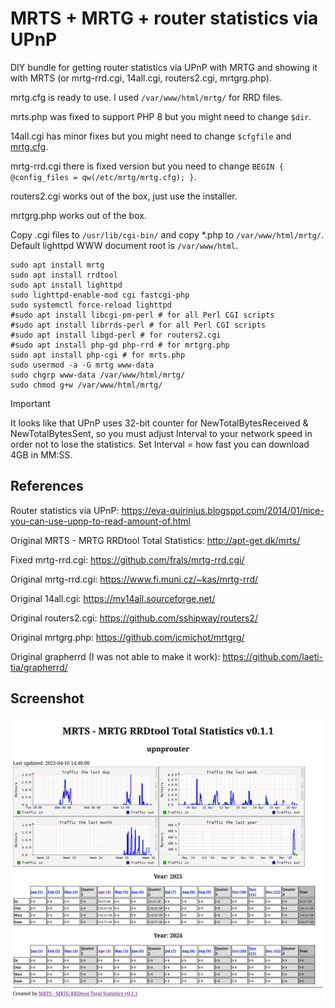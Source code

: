 # MRTS + MRTG + router statistics via UPnP

DIY bundle for getting router statistics via UPnP with MRTG and showing it with MRTS (or mrtg-rrd.cgi, 14all.cgi, routers2.cgi, mrtgrg.php).

mrtg.cfg is ready to use. I used `/var/www/html/mrtg/` for RRD files.

mrts.php was fixed to support PHP 8 but you might need to change `$dir`.

14all.cgi has minor fixes but you might need to change `$cfgfile` and [mrtg.cfg](mrtg.cfg).

mrtg-rrd.cgi there is fixed version but you need to change `BEGIN { @config_files = qw(/etc/mrtg/mrtg.cfg); }`.

routers2.cgi works out of the box, just use the installer.

mrtgrg.php works out of the box.

Copy .cgi files to `/usr/lib/cgi-bin/` and copy *.php to `/var/www/html/mrtg/`. Default lighttpd WWW document root is `/var/www/html`.

```
sudo apt install mrtg
sudo apt install rrdtool
sudo apt install lighttpd
sudo lighttpd-enable-mod cgi fastcgi-php
sudo systemctl force-reload lighttpd
#sudo apt install libcgi-pm-perl # for all Perl CGI scripts
#sudo apt install librrds-perl # for all Perl CGI scripts
#sudo apt install libgd-perl # for routers2.cgi
#sudo apt install php-gd php-rrd # for mrtgrg.php
sudo apt install php-cgi # for mrts.php
sudo usermod -a -G mrtg www-data
sudo chgrp www-data /var/www/html/mrtg/
sudo chmod g+w /var/www/html/mrtg/
```

> [!IMPORTANT]
> It looks like that UPnP uses 32-bit counter for NewTotalBytesReceived & NewTotalBytesSent, so you must adjust Interval to your network speed in order not to lose the statistics. Set Interval = how fast you can download 4GB in MM:SS.

## References

Router statistics via UPnP: https://eva-quirinius.blogspot.com/2014/01/nice-you-can-use-upnp-to-read-amount-of.html

Original MRTS - MRTG RRDtool Total Statistics: http://apt-get.dk/mrts/

Fixed mrtg-rrd.cgi: https://github.com/frals/mrtg-rrd.cgi/

Original mrtg-rrd.cgi: https://www.fi.muni.cz/~kas/mrtg-rrd/

Original 14all.cgi: https://my14all.sourceforge.net/

Original routers2.cgi: https://github.com/sshipway/routers2/

Original mrtgrg.php: https://github.com/jcmichot/mrtgrg/

Original grapherrd (I was not able to make it work): https://github.com/laeti-tia/grapherrd/

## Screenshot

![MRTS Screenshot](MRTS%20Screenshot.png "MRTS Screenshot")
